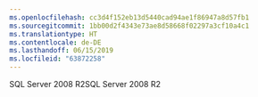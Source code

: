 ```yaml
---
ms.openlocfilehash: cc3d4f152eb13d5440cad94ae1f86947a8d57fb1
ms.sourcegitcommit: 1bb00d2f4343e73ae8d58668f02297a3cf10a4c1
ms.translationtype: HT
ms.contentlocale: de-DE
ms.lasthandoff: 06/15/2019
ms.locfileid: "63872258"
---
```

<span data-ttu-id="f06ce-101">SQL Server 2008 R2</span><span class="sxs-lookup"><span data-stu-id="f06ce-101">SQL Server 2008 R2</span></span>